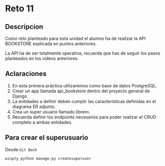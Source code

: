 # Reto 11 #

## Descripcion

Como reto planteado para esta unidad el alumno ha de realizar la API BOOKSTORE explicada en puntos anteriores.

La API ha de ser totalmente operativa, recuerda que has de seguir los pasos planteados en los vídeos anteriores.

## Aclaraciones

1. En esta primera práctica utilizaremos como base de datos PostgreSQL.
2. Crear un app llamada api_bookstore dentro del proyecto general de Django.
3. La entidades a definir deben cumplir las características definidas en el diagrama ER adjunto.
4. Crea un super usuario llamado librero.
5. Recuerda definir los endpoints necesarios para poder realizar el CRUD completo a ambas entidades.

## Para crear el superusuario

Desde `Git Bash`

```shell
winpty python manage.py createsuperuser
```